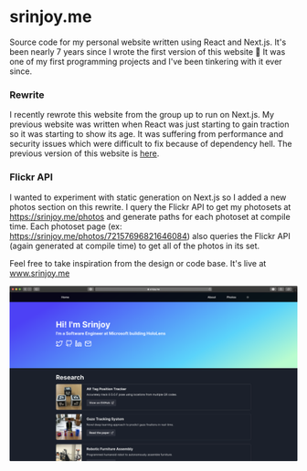 # srinjoy.me

Source code for my personal website written using React and Next.js. It's been nearly 7 years since I wrote the first version of this website 🤯 It was one of my first programming projects and I've been tinkering with it ever since. 

### Rewrite
I recently rewrote this website from the group up to run on Next.js. My previous website was written when React was just starting to gain traction so it was starting to show its age. It was suffering from performance and security issues which were difficult to fix because of dependency hell. The previous version of this website is [here](https://github.com/srinjoym/srinjoy.me).

### Flickr API
I wanted to experiment with static generation on Next.js so I added a new photos section on this rewrite. I query the Flickr API to get my photosets at https://srinjoy.me/photos and generate paths for each photoset at compile time. Each photoset page (ex: https://srinjoy.me/photos/72157696821646084) also queries the Flickr API (again generated at compile time) to get all of the photos in its set.

Feel free to take inspiration from the design or code base. It's live at www.srinjoy.me

![Landing Page Screenshot](./docs/img/landing_screenshot.png?raw=true "Homepage")
